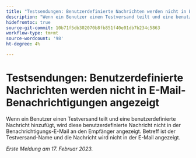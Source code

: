 ```yaml
---
title: "Testsendungen: Benutzerdefinierte Nachrichten werden nicht in E-Mail-Benachrichtigungen angezeigt"
description: "Wenn ein Benutzer einen Testversand teilt und eine benutzerdefinierte Nachricht hinzufügt, wird diese benutzerdefinierte Nachricht nicht in der Benachrichtigungs-E-Mail an den Empfänger angezeigt. Der Betreff ist der Name des Testversands und die Nachricht wird nicht in der E-Mail angezeigt."
hidefromtoc: true
source-git-commit: 10b71f5db302070b8fb851f40e01db7b234c5863
workflow-type: tm+mt
source-wordcount: '98'
ht-degree: 4%

---
```



# Testsendungen: Benutzerdefinierte Nachrichten werden nicht in E-Mail-Benachrichtigungen angezeigt

Wenn ein Benutzer einen Testversand teilt und eine benutzerdefinierte Nachricht hinzufügt, wird diese benutzerdefinierte Nachricht nicht in der Benachrichtigungs-E-Mail an den Empfänger angezeigt. Betreff ist der Testversand-Name und die Nachricht wird nicht in der E-Mail angezeigt.

_Erste Meldung am 17. Februar 2023._

